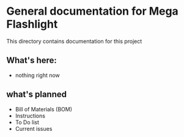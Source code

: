# General documentation for Mega Flashlight
This directory contains documentation for this project

## What's here:
- nothing right now

## what's planned
- Bill of Materials (BOM)
- Instructions
- To Do list
- Current issues